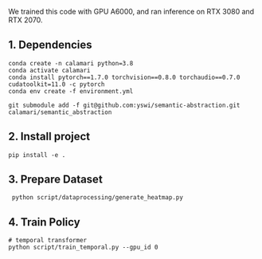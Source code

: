 
We trained this code with GPU A6000, and ran inference on RTX 3080 and RTX 2070.

## 1. Dependencies
```angular2html
conda create -n calamari python=3.8
conda activate calamari
conda install pytorch==1.7.0 torchvision==0.8.0 torchaudio==0.7.0 cudatoolkit=11.0 -c pytorch
conda env create -f environment.yml
```

```angular2html
git submodule add -f git@github.com:yswi/semantic-abstraction.git calamari/semantic_abstraction
```

## 2. Install project
```
pip install -e .
```


## 3. Prepare Dataset
```
 python script/dataprocessing/generate_heatmap.py
```

## 4. Train Policy
```
# temporal transformer
python script/train_temporal.py --gpu_id 0
```
